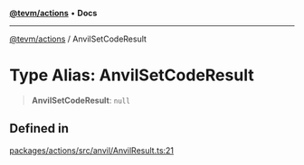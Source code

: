 [**@tevm/actions**](../README.md) • **Docs**

***

[@tevm/actions](../globals.md) / AnvilSetCodeResult

# Type Alias: AnvilSetCodeResult

> **AnvilSetCodeResult**: `null`

## Defined in

[packages/actions/src/anvil/AnvilResult.ts:21](https://github.com/qbzzt/tevm-monorepo/blob/main/packages/actions/src/anvil/AnvilResult.ts#L21)
